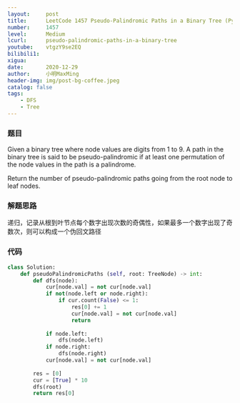 ```yaml
---
layout:     post
title:      LeetCode 1457 Pseudo-Palindromic Paths in a Binary Tree (Python)
number:     1457
level:      Medium
lcurl:      pseudo-palindromic-paths-in-a-binary-tree
youtube:    vtgzY9se2EQ
bilibili1:  
xigua:      
date:       2020-12-29
author:     小明MaxMing
header-img: img/post-bg-coffee.jpeg
catalog: false
tags:
    - DFS
    - Tree
---
```


### 题目

Given a binary tree where node values are digits from 1 to 9. A path in the binary tree is said to be pseudo-palindromic if at least one permutation of the node values in the path is a palindrome.

Return the number of pseudo-palindromic paths going from the root node to leaf nodes.

### 解题思路

递归，记录从根到叶节点每个数字出现次数的奇偶性，如果最多一个数字出现了奇数次，则可以构成一个伪回文路径

### 代码
```python
class Solution:
    def pseudoPalindromicPaths (self, root: TreeNode) -> int:
        def dfs(node):
            cur[node.val] = not cur[node.val]
            if not(node.left or node.right):
                if cur.count(False) <= 1:
                    res[0] += 1
                    cur[node.val] = not cur[node.val]
                    return
                
            if node.left:
                dfs(node.left)
            if node.right:
                dfs(node.right)
            cur[node.val] = not cur[node.val]
        
        res = [0]
        cur = [True] * 10
        dfs(root)
        return res[0]
```
